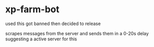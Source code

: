 # xp-farm-bot

used this got banned then decided to release

scrapes messages from the server and sends them in a 0-20s delay suggesting a active server for this
